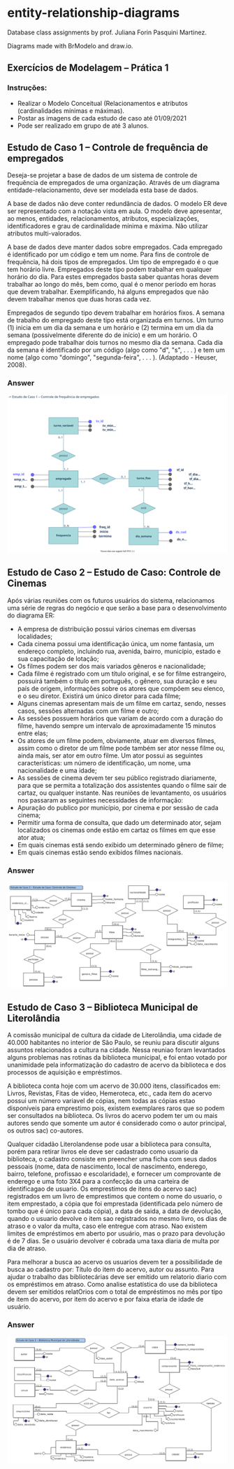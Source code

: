 # entity-relationship-diagrams

Database class assignments by prof. Juliana Forin Pasquini Martinez.

Diagrams made with BrModelo and draw.io.

## Exercícios de Modelagem – Prática 1

### Instruções:
- Realizar o Modelo Conceitual (Relacionamentos e atributos (cardinalidades mínimas e máximas).
- Postar as imagens de cada estudo de caso até 01/09/2021
- Pode ser realizado em grupo de até 3 alunos.

## Estudo de Caso 1 – Controle de frequência de empregados 
Deseja-se projetar a base de dados de um sistema de controle de frequência de empregados de uma organização. Através de um diagrama entidade-relacionamento, deve ser modelada esta base de dados.

A base de dados não deve conter redundância de dados. O modelo ER deve ser representado com a notação vista em aula. O modelo deve apresentar, ao menos, entidades, relacionamentos, atributos, especializações, identificadores e grau de cardinalidade mínima e máxima. Não utilizar atributos multi-valorados.

A base de dados deve manter dados sobre empregados. Cada empregado é identificado por um código e tem um nome. Para fins de controle de frequência, há dois tipos de empregados. Um tipo de empregado é o que tem horário livre. Empregados deste tipo podem trabalhar em qualquer horário do dia. Para estes empregados basta saber quantas horas devem trabalhar ao longo do mês, bem como, qual é o menor período em horas que devem trabalhar. Exemplificando, há alguns empregados que não devem trabalhar menos que duas horas cada vez.

Empregados de segundo tipo devem trabalhar em horários fixos. A semana de trabalho do empregado deste tipo está organizada em turnos. Um turno (1) inicia em um dia da semana e um horário e (2) termina em um dia da semana (possivelmente diferente do de início) e em um horário. O empregado pode trabalhar dois turnos no mesmo dia da semana. Cada dia da semana é identificado por um código (algo como "d", "s", . . . ) e tem um nome (algo como "domingo", "segunda-feira", . . . ). (Adaptado - Heuser, 2008).

### Answer

![](case-study-1.drawio.svg)

## Estudo de Caso 2 – Estudo de Caso: Controle de Cinemas

Após várias reuniões com os futuros usuários do sistema, relacionamos uma série de regras do negócio e que serão a base para o desenvolvimento do diagrama ER:

- A empresa de distribuição possui vários cinemas em diversas localidades;
- Cada cinema possui uma identificação única, um nome fantasia, um endereço completo, incluindo rua, avenida, bairro, município, estado e sua capacitação de lotação;
- Os filmes podem ser dos mais variados gêneros e nacionalidade;
- Cada filme é registrado com um título original, e se for filme estrangeiro, possuirá também o título em português, o gênero, sua duração e seu país de origem, informações sobre os atores que compõem seu elenco, e o seu diretor. Existirá um único diretor para cada filme;
- Alguns cinemas apresentam mais de um filme em cartaz, sendo, nesses casos, sessões alternadas com um filme e outro;
- As sessões possuem horários que variam de acordo com a duração do filme, havendo sempre um intervalo de aproximadamente 15 minutos entre elas;
- Os atores de um filme podem, obviamente, atuar em diversos filmes, assim como o diretor de um filme pode também ser ator nesse filme ou, ainda mais, ser ator em outro filme. Um ator possui as seguintes características: um número de identificação, um nome, uma nacionalidade e uma idade;
- As sessões de cinema devem ter seu público registrado diariamente, para que se permita a totalização dos assistentes quando o filme sair de cartaz, ou qualquer instante.
Nas reuniões de levantamento, os usuários nos passaram as seguintes necessidades de informação:
- Apuração do publico por município, por cinema e por sessão de cada cinema;
- Permitir uma forma de consulta, que dado um determinado ator, sejam localizados os cinemas onde estão em cartaz os filmes em que esse ator atua;
- Em quais cinemas está sendo exibido um determinado gênero de filme;
- Em quais cinemas estão sendo exibidos filmes nacionais.

### Answer

![](case-study-2.jpg)

## Estudo de Caso 3 – Biblioteca Municipal de Literolândia 

A comissão municipal de cultura da cidade de Literolândia, uma cidade de 40.000 habitantes no interior de São Paulo, se reuniu para discutir alguns assuntos relacionados a cultura na cidade. Nessa reuniao foram levantados alguns problemas nas rotinas da biblioteca municipal, e foi entao votado por unanimidade pela informatização do cadastro de acervo da biblioteca e dos processos de aquisição e empréstimos.

A biblioteca conta hoje com um acervo de 30.000 itens, classificados em: Livros, Revistas, Fitas de video, Hemeroteca, etc., cada item do acervo possui um número variavel de cópias, nem todas as cópias estao disponíveis para emprestimo pois, existem exemplares raros que so podem ser consultados na biblioteca. Os livros do acervo podem ter um ou mais autores sendo que somente um autor é considerado como o autor principal, os outros sac) co-autores.

Qualquer cidadão Literolandense pode usar a biblioteca para consulta, porém para retirar livros ele deve ser cadastrado como usuario da biblioteca, o cadastro consiste em preencher uma ficha com seus dados pessoais (nome, data de nascimento, local de nascimento, enderego, bairro, telefone, profissao e escolaridade), e fornecer um comprovante de enderego e uma foto 3X4 para a confecção da uma carteira de identificagao de usuario. Os emprestimos de itens do acervo sac) registrados em um livro de emprestimos que contem o nome do usuario, o item emprestado, a cópia que foi emprestada (identificada pelo número de tombo que é único para cada cópia), a data de saida, a data de devolução, quando o usuario devolve o item sao registrados no mesmo livro, os dias de atraso e o valor da multa, caso ele entregue com atraso. Nao existem limites de empréstimos em aberto por usuário, mas o prazo para devolução é de 7 dias. Se o usuário devolver é cobrada uma taxa diaria de multa por dia de atraso.

Para melhorar a busca ao acervo os usuarios devem ter a possibilidade de busca ao cadastro por: Título do item do acervo, autor ou assunto. Para ajudar o trabalho das bibliotecárias deve ser emitido um relatorio diario com os empréstimos em atraso. Como analise estatística do use da biblioteca devem ser emitidos relatOrios com o total de empréstimos no mês por tipo de item do acervo, por item do acervo e por faixa etaria de idade de usuário.

### Answer

![](case-study-3.jpg)